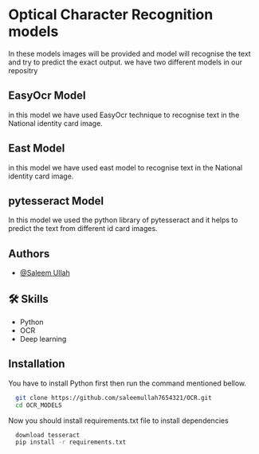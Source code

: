 
# Optical Character Recognition models

In these models images will be provided and model will recognise the text and try to predict the exact output.
we have two different models in our repositry
## EasyOcr Model
in this model we have used EasyOcr technique to recognise text in the National identity card image.
## East Model
in this model we have used east model to recognise text in the National identity card image.
## pytesseract Model
 In this model we used the python library of pytesseract and it helps to predict the text from different id card images.



## Authors

- [@Saleem Ullah](https://github.com/saleemullah7654321)



## 🛠 Skills
- Python
- OCR
- Deep learning



## Installation

You have to install Python first then run the command mentioned bellow.

```bash
  git clone https://github.com/saleemullah7654321/OCR.git
  cd OCR_MODELS
```
Now you should install requirements.txt file to install dependencies

```bash  
  download tesseract 
  pip install -r requirements.txt
```